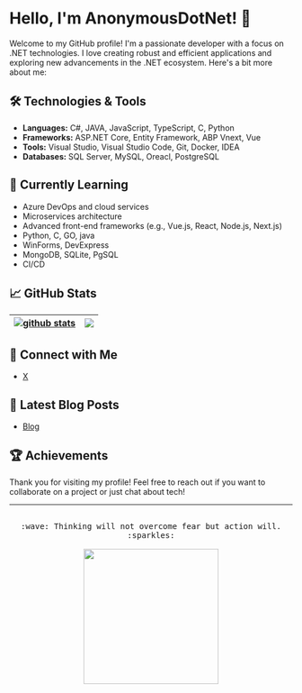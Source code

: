 # Hello, I'm AnonymousDotNet! 👋

Welcome to my GitHub profile! I'm a passionate developer with a focus on .NET technologies. I love creating robust and efficient applications and exploring new advancements in the .NET ecosystem. Here's a bit more about me:

## 🛠️ Technologies & Tools

- **Languages:** C#, JAVA, JavaScript, TypeScript, C, Python
- **Frameworks:** ASP.NET Core, Entity Framework, ABP Vnext, Vue
- **Tools:** Visual Studio, Visual Studio Code, Git, Docker, IDEA
- **Databases:** SQL Server, MySQL, Oreacl, PostgreSQL

## 🌱 Currently Learning

- Azure DevOps and cloud services
- Microservices architecture
- Advanced front-end frameworks (e.g., <!-- Angular, --> Vue.js, React, Node.js, Next.js)
- Python, C, GO, java
- WinForms, DevExpress
- MongoDB, SQLite, PgSQL
- CI/CD

## 📈 GitHub Stats


<!--
![AnonymousDotNet's GitHub stats](https://github-readme-stats.vercel.app/api?username=AnonymousDotNet&show_icons=true&theme=radical)
-->

<!--
| <a href="https://github.com/AnonymousDotNet"><img align="center" src="https://github-readme-stats.vercel.app/api?username=AnonymousDotNet&show_icons=true&include_all_commits=true&theme=buefy&hide_border=true&count_private=true" alt="github stats" /></a> | <a href="https://github.com/AnonymousDotNet"><img align="center" src="https://github-readme-stats.vercel.app/api/top-langs/?username=AnonymousDotNet&layout=compact&langs_count=6&exclude_repo=undergrad&theme=buefy&hide_border=true&count_private=true" /></a> |
| ------------- | ------------- |
-->

| <a href="https://github.com/AnonymousDotNet"><img align="center" src="https://github-readme-stats-alpha-nine-10.vercel.app/api?username=AnonymousDotNet&show_icons=true&include_all_commits=true&theme=buefy&hide_border=true&count_private=true" alt="github stats" /></a> | <a href="https://github.com/AnonymousDotNet"><img align="center" src="https://github-readme-stats-alpha-nine-10.vercel.app/api/top-langs/?username=AnonymousDotNet&layout=compact&langs_count=6&exclude_repo=undergrad&theme=buefy&hide_border=true&count_private=true" /></a> |
| ------------- | ------------- |


## 🔗 Connect with Me

<!-- - [LinkedIn](https://www.linkedin.com/in/your-profile)
- [Twitter](https://twitter.com/your-profile)
- [Blog](https://yourblog.com)
-->
- [X](https://x.com/lld477403216357)

## 📝 Latest Blog Posts

<!-- BLOG-POST-LIST:START -->
<!--
- [Post Title 1](https://yourblog.com/post1)
- [Post Title 2](https://yourblog.com/post2)
- [Post Title 3](https://yourblog.com/post3)
-->
- [Blog](http://anonymousdotnet.cn)

<!-- BLOG-POST-LIST:END -->

## 🏆 Achievements

<!--
- Microsoft Certified: Azure Developer Associate
- Contributed to open-source projects like [ProjectName](https://github.com/ProjectName)
-->

Thank you for visiting my profile! Feel free to reach out if you want to collaborate on a project or just chat about tech!

---

<!--
**AnonymousDotNet/AnonymousDotNet** is a ✨ _special_ ✨ repository because its `README.md` (this file) appears on your GitHub profile.

Here are some ideas to get you started:

- 🔭 I’m currently working on ...
- 🌱 I’m currently learning ...
- 👯 I’m looking to collaborate on ...
- 🤔 I’m looking for help with ...
- 💬 Ask me about ...
- 📫 How to reach me: ...
- 😄 Pronouns: ...
- ⚡ Fun fact: ...
-->

<p align="center">
  
  <samp>
    <!-- :wave: Hi -->
    <br>:wave: Thinking will not overcome fear but action will. :sparkles:<br><br>
    <img src="https://i.imgur.com/kdKhgx6.gif" width="240px" align="center">
  </samp>
</p>
<!--
<details>
  <summary><b>:telescope: 2020 goal</b></summary>
  I want to make a little game this year.<br>I'm currently working on a small gameboy game with <a href="https://github.com/tfgrimes">@tfgrimes</a> using <a href="https://github.com/chrismaltby/gb-studio">GBStudio.dev</a>, which is an awesome game creator tool that makes it really easy to design a game if you're primarily focusing on the art and story (like myself). I'm hoping to print this on a cartridge when I'm done so you can actually experience it on a Gameboy!
</details>
-->


